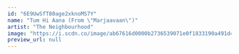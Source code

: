```yaml
---
id: "6E9UwSfT80age2xknoMS7Y"
name: "Tum Hi Aana (From \"Marjaavaan\")"
artist: "The Neighbourhood"
image: "https://i.scdn.co/image/ab67616d0000b2736539071e0f1833190a491d4d"
preview_url: null
---
```

